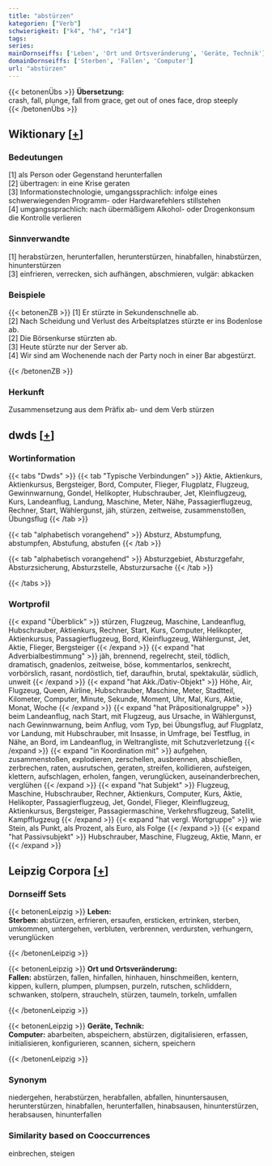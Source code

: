 ```yaml
---
title: "abstürzen"
kategorien: ["Verb"]
schwierigkeit: ["k4", "h4", "r14"]
tags:
series:
mainDornseiffs: ['Leben', 'Ort und Ortsveränderung', 'Geräte, Technik']
domainDornseiffs: ['Sterben', 'Fallen', 'Computer']
url: "abstürzen"
---
```


{{< betonenÜbs >}}
**Übersetzung:**  
crash, fall, plunge, fall from grace, get out of ones face, drop  steeply  
{{< /betonenÜbs >}}

## Wiktionary [[+](https://de.wiktionary.org/wiki/abstürzen)]

### Bedeutungen
[1] als Person oder Gegenstand herunterfallen  
[2] übertragen: in eine Krise geraten  
[3] Informationstechnologie, umgangssprachlich: infolge eines schwerwiegenden Programm- oder Hardwarefehlers stillstehen  
[4] umgangssprachlich: nach übermäßigem Alkohol- oder Drogenkonsum die Kontrolle verlieren  

### Sinnverwandte
[1] herabstürzen, herunterfallen, herunterstürzen, hinabfallen, hinabstürzen, hinunterstürzen  
[3] einfrieren, verrecken, sich aufhängen, abschmieren, vulgär: abkacken  

### Beispiele
{{< betonenZB >}}
[1] Er stürzte in Sekundenschnelle ab.  
[2] Nach Scheidung und Verlust des Arbeitsplatzes stürzte er ins Bodenlose ab.  
[2] Die Börsenkurse stürzten ab.  
[3] Heute stürzte nur der Server ab.  
[4] Wir sind am Wochenende nach der Party noch in einer Bar abgestürzt.  

{{< /betonenZB >}}
### Herkunft
Zusammensetzung aus dem Präfix ab- und dem Verb stürzen  



## dwds [[+](https://www.dwds.de/wb/abstürzen)]

### Wortinformation
{{< tabs "Dwds" >}}
{{< tab "Typische Verbindungen" >}}
Aktie, Aktienkurs, Aktienkursus, Bergsteiger, Bord, Computer, Flieger, Flugplatz, Flugzeug, Gewinnwarnung, Gondel, Helikopter, Hubschrauber, Jet, Kleinflugzeug, Kurs, Landeanflug, Landung, Maschine, Meter, Nähe, Passagierflugzeug, Rechner, Start, Wählergunst, jäh, stürzen, zeitweise, zusammenstoßen, Übungsflug
{{< /tab >}}

{{< tab "alphabetisch vorangehend" >}}
Absturz, Abstumpfung, abstumpfen, Abstufung, abstufen
{{< /tab >}}

{{< tab "alphabetisch vorangehend" >}}
Absturzgebiet, Absturzgefahr, Absturzsicherung, Absturzstelle, Absturzursache
{{< /tab >}}

{{< /tabs >}}

### Wortprofil
{{< expand "Überblick" >}} stürzen, Flugzeug, Maschine, Landeanflug, Hubschrauber, Aktienkurs, Rechner, Start, Kurs, Computer, Helikopter, Aktienkursus, Passagierflugzeug, Bord, Kleinflugzeug, Wählergunst, Jet, Aktie, Flieger, Bergsteiger {{< /expand >}}
{{< expand "hat Adverbialbestimmung" >}} jäh, brennend, regelrecht, steil, tödlich, dramatisch, gnadenlos, zeitweise, böse, kommentarlos, senkrecht, vorbörslich, rasant, nordöstlich, tief, daraufhin, brutal, spektakulär, südlich, unweit {{< /expand >}}
{{< expand "hat Akk./Dativ-Objekt" >}} Höhe, Air, Flugzeug, Queen, Airline, Hubschrauber, Maschine, Meter, Stadtteil, Kilometer, Computer, Minute, Sekunde, Moment, Uhr, Mal, Kurs, Aktie, Monat, Woche {{< /expand >}}
{{< expand "hat Präpositionalgruppe" >}} beim Landeanflug, nach Start, mit Flugzeug, aus Ursache, in Wählergunst, nach Gewinnwarnung, beim Anflug, vom Typ, bei Übungsflug, auf Flugplatz, vor Landung, mit Hubschrauber, mit Insasse, in Umfrage, bei Testflug, in Nähe, an Bord, im Landeanflug, in Weltrangliste, mit Schutzverletzung {{< /expand >}}
{{< expand "in Koordination mit" >}} aufgehen, zusammenstoßen, explodieren, zerschellen, ausbrennen, abschießen, zerbrechen, raten, ausrutschen, geraten, streifen, kollidieren, aufsteigen, klettern, aufschlagen, erholen, fangen, verunglücken, auseinanderbrechen, verglühen {{< /expand >}}
{{< expand "hat Subjekt" >}} Flugzeug, Maschine, Hubschrauber, Rechner, Aktienkurs, Computer, Kurs, Aktie, Helikopter, Passagierflugzeug, Jet, Gondel, Flieger, Kleinflugzeug, Aktienkursus, Bergsteiger, Passagiermaschine, Verkehrsflugzeug, Satellit, Kampfflugzeug {{< /expand >}}
{{< expand "hat vergl. Wortgruppe" >}} wie Stein, als Punkt, als Prozent, als Euro, als Folge {{< /expand >}}
{{< expand "hat Passivsubjekt" >}} Hubschrauber, Maschine, Flugzeug, Aktie, Mann, er {{< /expand >}}

## Leipzig Corpora [[+](https://corpora.uni-leipzig.de/en/res?word=abstürzen&corpusId=deu_newscrawl-public_2018)]

### Dornseiff Sets
{{< betonenLeipzig >}}
**Leben:**  
**Sterben:** abstürzen, erfrieren, ersaufen, ersticken, ertrinken, sterben, umkommen, untergehen, verbluten, verbrennen, verdursten, verhungern, verunglücken  

{{< /betonenLeipzig >}}


{{< betonenLeipzig >}}
**Ort und Ortsveränderung:**  
**Fallen:** abstürzen, fallen, hinfallen, hinhauen, hinschmeißen, kentern, kippen, kullern, plumpen, plumpsen, purzeln, rutschen, schliddern, schwanken, stolpern, straucheln, stürzen, taumeln, torkeln, umfallen  

{{< /betonenLeipzig >}}


{{< betonenLeipzig >}}
**Geräte, Technik:**  
**Computer:** abarbeiten, abspeichern, abstürzen, digitalisieren, erfassen, initialisieren, konfigurieren, scannen, sichern, speichern  

{{< /betonenLeipzig >}}

### Synonym
niedergehen, herabstürzen, herabfallen, abfallen, hinuntersausen, herunterstürzen, hinabfallen, herunterfallen, hinabsausen, hinunterstürzen, herabsausen, hinunterfallen


### Similarity based on Cooccurrences
einbrechen, steigen


